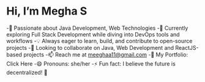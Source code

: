 <h1>Hi, I’m Megha S</h1>

-👀 Passionate about Java Development, Web Technologies
-🌱 Currently exploring Full Stack Development while diving into DevOps tools and workflows
-💡 Always eager to learn, build, and contribute to open-source projects
-💞️ Looking to collaborate on Java, Web Development and ReactJS-based projects
-📫 Reach me at meeghaa11@gmail.com
-🗿 My Portfolio: Click Here
-😄 Pronouns: she/her
-⚡ Fun fact: I believe the future is decentralized! 🚀
